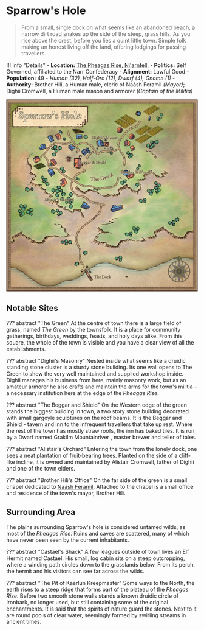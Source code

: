 # Sparrow's Hole
> From a small, single dock on what seems like an abandoned beach, a narrow dirt road snakes up the side of the steep, grass hills. As you rise above the crest, before you lies a quint little town. Simple folk making an honest living off the land, offering lodgings for passing travellers.

!!! info "Details"
    - **Location:** [The Pheagas Rise, Ni'arnfell](/geography/realms/niarnfell/#the-pheagas-rise), 
    - **Politics:** Self Governed, affiliated to the Narr Confederacy
    - **Alignment:** Lawful Good
    - **Population:** 49 - _Human (32), Half-Orc (12), Dwarf (4), Gnome (1)_
    - **Authority:** Brother Hili, a Human male, cleric of Naásh Feramil _(Mayor)_; Dighii Cromwell, a Human male mason and armorer _(Captain of the Militia)_

![Sparrow's Hole](/assets/images/maps/SparrowsHole.png)

## Notable Sites

??? abstract "The Green"
    At the centre of town there is a large field of grass, named _The Green_ by the townsfolk. It is a place for community gatherings, birthdays, weddings, feasts, and holy days alike. From this square, the whole of the town is visible and you have a clear view of all the establishments.

??? abstract "Dighii's Masonry"
    Nested inside what seems like a druidic standing stone cluster is a sturdy stone building. Its one wall opens to The Green to show the very well maintained and supplied workshop inside. Dighii manages his business from here, mainly masonry work, but as an amateur armorer he also crafts and maintain the arms for the town's militia - a necessary institution here at the edge of the _Pheagas Rise_.

??? abstract "The Beggar and Shield"
    On the Western edge of the green stands the biggest building in town, a two story stone building decorated with small gargoyle sculptures on the roof beams. It is the Beggar and Shield - tavern and inn to the infrequent travellers that take up rest. Where the rest of the town has mostly straw roofs, the inn has baked tiles. It is run by a Dwarf named Grakilm Mountainriver , master brewer and teller of tales.

??? abstract "Alistair's Orchard"
    Entering the town from the lonely dock, one sees a neat plantation of fruit-bearing trees. Planted on the side of a cliff-like incline, it is owned and maintained by Alistair Cromwell, father of Dighii and one of the town elders.

??? abstract "Brother Hili's Office"
    On the far side of the green is a small chapel dedicated to [Naásh Feramil](/religion/deities/naash_feramil). Attached to the chapel is a small office and residence of the town's mayor, Brother Hili.

## Surrounding Area
The plains surrounding Sparrow's hole is considered untamed wilds, as most of the _Pheagas Rise_.  Ruins and caves are scattered, many of which have never been seen by the current inhabitants.

??? abstract "Castael's Shack"
    A few leagues outside of town lives an Elf Hermit named Castael. His small, log cabin sits on a steep outcropping, where a winding path circles down to the grasslands below. From its perch, the hermit and his visitors can see far across the wilds.

??? abstract "The Pit of Kaerlun Kreepmaster"
    Some ways to the North, the earth rises to a steep ridge that forms part of the plateau of the _Pheagas Rise_. Before two smooth stone walls stands a known druidic circle of Ironbark, no longer used, but still containing some of the original enchantments.  It is said that the spirits of nature guard the stones. Next to it are round pools of clear water, seemingly formed by swirling streams in ancient times.